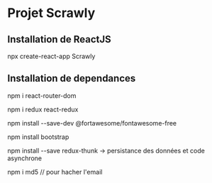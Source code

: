 # Projet Scrawly

## Installation de ReactJS
npx create-react-app Scrawly

## Installation de dependances

npm i react-router-dom

npm i redux react-redux 

npm install --save-dev @fortawesome/fontawesome-free

npm install bootstrap

npm install --save redux-thunk -> persistance des données et code asynchrone

npm i md5 // pour hacher l'email
